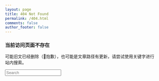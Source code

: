 ```yaml
---
layout: page
title: 404 Not Found
permalink: /404.html
comments: false
author_footer: false
---
```


<h3>当前访问页面不存在</h3>

<p>可能旧文已经删除（🙏抱歉），也可能是文章路径有更新，请尝试使用关键字进行站内搜索。</p>

<div class="page404-search" id="page404-search-container">
  <label class="page404-search-icon" for="page404-search-input">
    <i class="fa fa-search" aria-hidden="true"></i>
  </label>
  <input class="page404-search-input" type="text" id="page404-search-input" placeholder="Search" />

  <ul class="page404-search-results" id="page404-results-container"></ul>
</div>

<script src="{{ site.baseurl }}/js/simple-jekyll-search.min.js" type="text/javascript"></script>
<script>
  SimpleJekyllSearch({
    searchInput: document.getElementById('page404-search-input'),
    resultsContainer: document.getElementById('page404-results-container'),
    json: '/search.json',
    searchResultTemplate: '<li><a href="{url}">{title}</a></li><br/>',
    noResultsText: '没有搜索到相关文章',
    limit: 10,
    fuzzy: false
  })
</script>

<script>
     window.onload = function () {
          if (window.location.href.indexOf("404.html") == -1) {
               document.location = "https://priesttomb.github.io/404.html"
          }
     }
</script>

<script async src="https://pagead2.googlesyndication.com/pagead/js/adsbygoogle.js?client=ca-pub-6860945771889779"
     crossorigin="anonymous"></script>
<!-- 404page -->
<ins class="adsbygoogle"
     style="display:block"
     data-ad-client="ca-pub-6860945771889779"
     data-ad-slot="1593625029"
     data-ad-format="auto"
     data-full-width-responsive="true"></ins>
<script>
     (adsbygoogle = window.adsbygoogle || []).push({});
</script>
